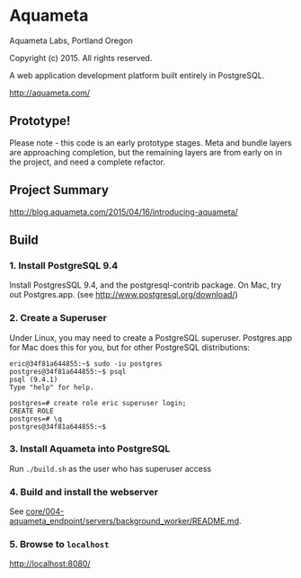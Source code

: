 # Aquameta

Aquameta Labs, Portland Oregon

Copyright (c) 2015.  All rights reserved.

A web application development platform built entirely in PostgreSQL.

http://aquameta.com/

## Prototype!

Please note - this code is an early prototype stages.  Meta and bundle layers
are approaching completion, but the remaining layers are from early on in the
project, and need a complete refactor.

## Project Summary

http://blog.aquameta.com/2015/04/16/introducing-aquameta/



## Build

### 1. Install PostgreSQL 9.4

Install PostgresSQL 9.4, and the postgresql-contrib package.  On Mac, try out
Postgres.app.  (see http://www.postgresql.org/download/)


### 2. Create a Superuser

Under Linux, you may need to create a PostgreSQL superuser.  Postgres.app for
Mac does this for you, but for other PostgreSQL distributions:

```
eric@34f81a644855:~$ sudo -iu postgres
postgres@34f81a644855:~$ psql
psql (9.4.1)
Type "help" for help.

postgres=# create role eric superuser login;
CREATE ROLE
postgres=# \q
postgres@34f81a644855:~$
```


### 3. Install Aquameta into PostgreSQL

Run `./build.sh` as the user who has superuser access


### 4. Build and install the webserver

See [core/004-aquameta_endpoint/servers/background_worker/README.md](core/004-aquameta_endpoint/servers/background_worker/README.md).


### 5. Browse to `localhost`

[http://localhost:8080/](http://localhost:8080/)
